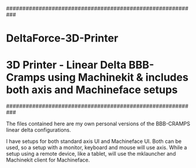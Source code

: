 ###########################################################
# DeltaForce-3D-Printer                                   #
# 3D Printer - Linear Delta BBB-Cramps using Machinekit & includes both axis and Machineface setups             #
###########################################################

The files contained here are my own personal versions of
the BBB-CRAMPS linear delta configurations.

I have setups for both standard axis UI and Machineface UI.
Both can be used, so a setup with a monitor, keyboard and
mouse will use axis. While a setup using a remote device,
like a tablet, will use the mklauncher and Machinekit
client for Machineface.
